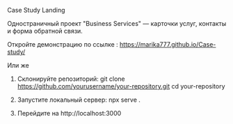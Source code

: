 Case Study Landing

Одностраничный проект "Business Services" — карточки услуг, контакты и форма обратной связи.

Откройте демонстрацию по ссылке : 
https://marika777.github.io/Case-study/

Или же
1. Склонируйте репозиторий:
  git clone https://github.com/yourusername/your-repository.git
  cd your-repository

2. Запустите локальный сервер:
  npx serve .

3. Перейдите на http://localhost:3000
